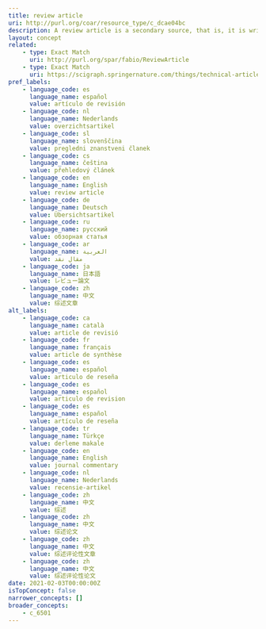 ```yaml
---
title: review article
uri: http://purl.org/coar/resource_type/c_dcae04bc
description: A review article is a secondary source, that is, it is written about other articles, and does not report original research of its own. (adapted from http://apus.libanswers.com/faq/2324)
layout: concept
related:
    - type: Exact Match
      uri: http://purl.org/spar/fabio/ReviewArticle
    - type: Exact Match
      uri: https://scigraph.springernature.com/things/technical-article-types/review-paper
pref_labels:
    - language_code: es
      language_name: español
      value: artículo de revisión
    - language_code: nl
      language_name: Nederlands
      value: overzichtsartikel
    - language_code: sl
      language_name: slovenščina
      value: pregledni znanstveni članek
    - language_code: cs
      language_name: čeština
      value: přehledový článek
    - language_code: en
      language_name: English
      value: review article
    - language_code: de
      language_name: Deutsch
      value: Übersichtsartikel
    - language_code: ru
      language_name: русский
      value: обзорная статья
    - language_code: ar
      language_name: العربية
      value: مقال نقد
    - language_code: ja
      language_name: 日本語
      value: レビュー論文
    - language_code: zh
      language_name: 中文
      value: 综述文章
alt_labels:
    - language_code: ca
      language_name: català
      value: article de revisió
    - language_code: fr
      language_name: français
      value: article de synthèse
    - language_code: es
      language_name: español
      value: articulo de reseña
    - language_code: es
      language_name: español
      value: articulo de revision
    - language_code: es
      language_name: español
      value: artículo de reseña
    - language_code: tr
      language_name: Türkçe
      value: derleme makale
    - language_code: en
      language_name: English
      value: journal commentary
    - language_code: nl
      language_name: Nederlands
      value: recensie-artikel
    - language_code: zh
      language_name: 中文
      value: 综述
    - language_code: zh
      language_name: 中文
      value: 综述论文
    - language_code: zh
      language_name: 中文
      value: 综述评论性文章
    - language_code: zh
      language_name: 中文
      value: 综述评论性论文
date: 2021-02-03T00:00:00Z
isTopConcept: false
narrower_concepts: []
broader_concepts:
    - c_6501
---
```


